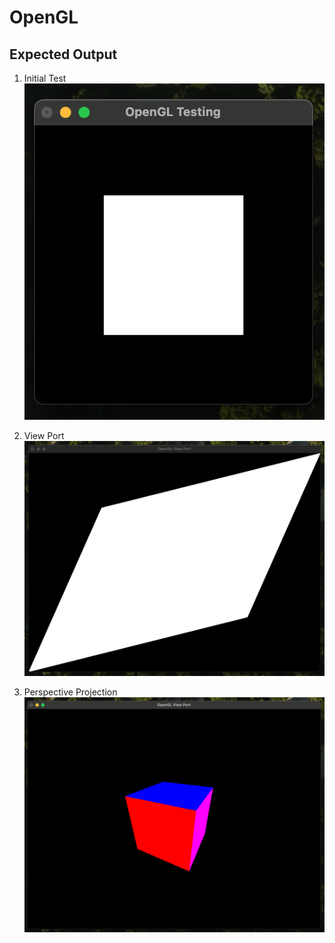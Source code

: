 # OpenGL

## Expected Output

1. Initial Test
    ![img](./img/001.png)

2. View Port
    ![img](./img/002.png)

3. Perspective Projection
    ![img](./img/003.png)
